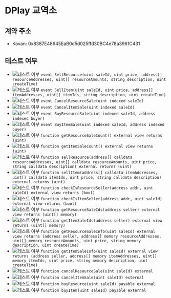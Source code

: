 # DPlay 교역소

## 계약 주소
- Kovan: 0x8387E48645EaB0d5d025ffd30BC4e78a3961C431

## 테스트 여부
- ![테스트 여부](https://img.shields.io/badge/테스트%20여부-no-red.svg) `event SellResource(uint saleId, uint price, address[] resourceAddresses, uint[] resourceAmounts, string description, uint createTime)`
- ![테스트 여부](https://img.shields.io/badge/테스트%20여부-no-red.svg) `event SellItem(uint saleId, uint price, address[] itemAddresses, uint[] itemIds, string description, uint createTime)`
- ![테스트 여부](https://img.shields.io/badge/테스트%20여부-no-red.svg) `event CancelResourceSale(uint indexed saleId)`
- ![테스트 여부](https://img.shields.io/badge/테스트%20여부-no-red.svg) `event CancelItemSale(uint indexed saleId)`
- ![테스트 여부](https://img.shields.io/badge/테스트%20여부-no-red.svg) `event BuyResourceSale(uint indexed saleId, address indexed buyer)`
- ![테스트 여부](https://img.shields.io/badge/테스트%20여부-no-red.svg) `event BuyItemSale(uint indexed saleId, address indexed buyer)`
- ![테스트 여부](https://img.shields.io/badge/테스트%20여부-no-red.svg) `function getResourceSaleCount() external view returns (uint)`
- ![테스트 여부](https://img.shields.io/badge/테스트%20여부-no-red.svg) `function getItemSaleCount() external view returns (uint)`
- ![테스트 여부](https://img.shields.io/badge/테스트%20여부-no-red.svg) `function sellResource(address[] calldata resourceAddresses, uint[] calldata resourceAmounts, uint price, string calldata description) external returns (uint)`
- ![테스트 여부](https://img.shields.io/badge/테스트%20여부-no-red.svg) `function sellItem(address[] calldata itemAddresses, uint[] calldata itemIds, uint price, string calldata description) external returns (uint)`
- ![테스트 여부](https://img.shields.io/badge/테스트%20여부-no-red.svg) `function checkIsResourceSeller(address addr, uint saleId) external view returns (bool)`
- ![테스트 여부](https://img.shields.io/badge/테스트%20여부-no-red.svg) `function checkIsItemSeller(address addr, uint saleId) external view returns (bool)`
- ![테스트 여부](https://img.shields.io/badge/테스트%20여부-no-red.svg) `function getResourceSaleIds(address seller) external view returns (uint[] memory)`
- ![테스트 여부](https://img.shields.io/badge/테스트%20여부-no-red.svg) `function getItemSaleIds(address seller) external view returns (uint[] memory)`
- ![테스트 여부](https://img.shields.io/badge/테스트%20여부-no-red.svg) `function getResourceSaleInfo(uint saleId) external view returns (address seller, address[] memory resourceAddresses, uint[] memory resourceAmounts, uint price, string memory description, uint createTime)`
- ![테스트 여부](https://img.shields.io/badge/테스트%20여부-no-red.svg) `function getItemSaleInfo(uint saleId) external view returns (address seller, address[] memory itemAddresses, uint[] memory itemIds, uint price, string memory description, uint createTime)`
- ![테스트 여부](https://img.shields.io/badge/테스트%20여부-no-red.svg) `function cancelResourceSale(uint saleId) external`
- ![테스트 여부](https://img.shields.io/badge/테스트%20여부-no-red.svg) `function cancelItemSale(uint saleId) external`
- ![테스트 여부](https://img.shields.io/badge/테스트%20여부-no-red.svg) `function buyResource(uint saleId) payable external`
- ![테스트 여부](https://img.shields.io/badge/테스트%20여부-no-red.svg) `function buyItem(uint saleId) payable external`